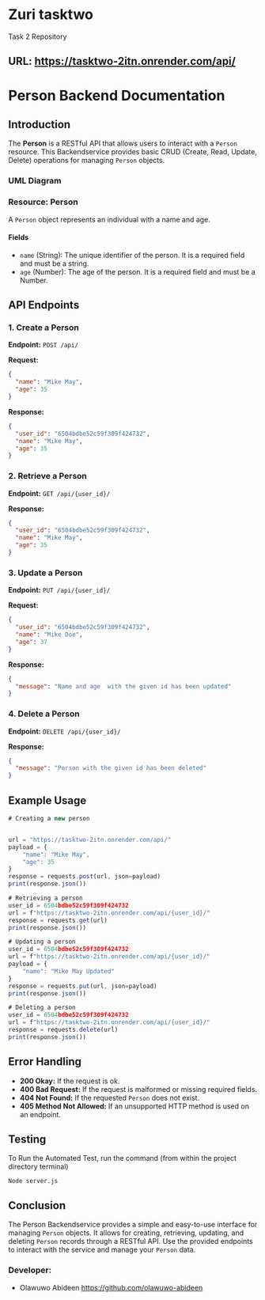 # Zuri tasktwo

Task 2 Repository

## URL: https://tasktwo-2itn.onrender.com/api/

# Person Backend Documentation

## Introduction

The **Person** is a RESTful API that allows users to interact with a `Person` resource. This Backendservice provides basic CRUD (Create, Read, Update, Delete) operations for managing `Person` objects.

### UML Diagram

### Resource: Person

A `Person` object represents an individual with a name and age.

#### Fields

- `name` (String): The unique identifier of the person. It is a required field and must be a string.
- `age` (Number): The age of the person. It is a required field and must be a Number.

## API Endpoints

### 1. Create a Person

**Endpoint:** `POST /api/`

**Request:**

```json
{
  "name": "Mike May",
  "age": 35
}
```

**Response:**

```json
{
  "user_id": "6504bdbe52c59f309f424732",
  "name": "Mike May",
  "age": 35
}
```

### 2. Retrieve a Person

**Endpoint:** `GET /api/{user_id}/`

**Response:**

```json
{
  "user_id": "6504bdbe52c59f309f424732",
  "name": "Mike May",
  "age": 35
}
```

### 3. Update a Person

**Endpoint:** `PUT /api/{user_id}/`

**Request:**

```json
{
  "user_id": "6504bdbe52c59f309f424732",
  "name": "Mike Doe",
  "age": 37
}
```

**Response:**

```json
{
  "message": "Name and age  with the given id has been updated"
}
```

### 4. Delete a Person

**Endpoint:** `DELETE /api/{user_id}/`

**Response:**

```json
{
  "message": "Person with the given id has been deleted"
}
```

## Example Usage

```Javascript
# Creating a new person


url = "https://tasktwo-2itn.onrender.com/api/"
payload = {
    "name": "Mike May",
    "age": 35
}
response = requests.post(url, json=payload)
print(response.json())

# Retrieving a person
user_id = 6504bdbe52c59f309f424732
url = f"https://tasktwo-2itn.onrender.com/api/{user_id}/"
response = requests.get(url)
print(response.json())

# Updating a person
user_id = 6504bdbe52c59f309f424732
url = f"https://tasktwo-2itn.onrender.com/api/{user_id}/"
payload = {
    "name": "Mike May Updated"
}
response = requests.put(url, json=payload)
print(response.json())

# Deleting a person
user_id = 6504bdbe52c59f309f424732
url = f"https://tasktwo-2itn.onrender.com/api/{user_id}/"
response = requests.delete(url)
print(response.json())
```

## Error Handling

- **200 Okay:** If the request is ok.
- **400 Bad Request:** If the request is malformed or missing required fields.
- **404 Not Found:** If the requested `Person` does not exist.
- **405 Method Not Allowed:** If an unsupported HTTP method is used on an endpoint.

## Testing

To Run the Automated Test, run the command (from within the project directory terminal)

```Node
Node server.js
```

## Conclusion

The Person Backendservice provides a simple and easy-to-use interface for managing `Person` objects. It allows for creating, retrieving, updating, and deleting `Person` records through a RESTful API. Use the provided endpoints to interact with the service and manage your `Person` data.

### Developer:

- Olawuwo Abideen <https://github.com/olawuwo-abideen>
